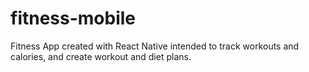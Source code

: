 # fitness-mobile

Fitness App created with React Native intended to track workouts and calories, and create workout and diet plans.